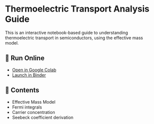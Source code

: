 # Thermoelectric Transport Analysis Guide

This is an interactive notebook-based guide to understanding thermoelectric transport in semiconductors, using the effective mass model.

## 🚀 Run Online

- [Open in Google Colab](https://colab.research.google.com/github/your-username/thermoelectric-guide/blob/main/notebooks/01_effective_mass_model.ipynb)
- [Launch in Binder](https://mybinder.org/v2/gh/your-username/thermoelectric-guide/HEAD)

## 📂 Contents

- Effective Mass Model
- Fermi integrals
- Carrier concentration
- Seebeck coefficient derivation

